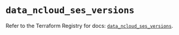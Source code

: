 # `data_ncloud_ses_versions`

Refer to the Terraform Registry for docs: [`data_ncloud_ses_versions`](https://registry.terraform.io/providers/navercloudplatform/ncloud/4.0.4/docs/data-sources/ses_versions).
